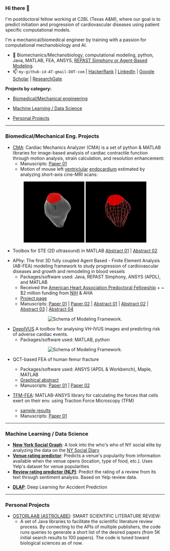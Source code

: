 ### Hi there 👋

I'm postdoctoral fellow working at C2BL (Texas A&M), where our goal is to predict initiation and progression of cardiovascular diseases using patient specific computational models.

I'm a mechanical/biomedical engineer by training with a passion for computational mechanobiology and AI. 

- 💬 Biomechanics/Mechanobiology, computational modeling, python, Java, MATLAB, FEA, ANSYS, [REPAST Simphony or Agent-Based Modeling](https://github.com/Repast/repast.simphony). 
- 📫 `my-github-id-AT-gmail-DOT-com` | [HackerRank](https://www.hackerrank.com/mzyrke) | [LinkedIn](https://www.linkedin.com/in/maziyark/) | [Google Scholar](https://scholar.google.com/citations?user=59WprqwAAAAJ&hl=en) | [ResearchGate](https://www.researchgate.net/profile/Maziyar_Keshavarzian)  


**Projects by category:**
- [Biomedical/Mechanical engineering](#P_BME)
    
- [Machine Learning / Data Science](#P_MLDS)

- [Personal Projects](#P_P)

---

### <a name="P_BME"></a> Biomedical/Mechanical Eng. Projects
<!-- ## <a name="P_BME_C"></a> Current projects) -->
- [CMA](https://github.com/mzyrke/CMA): Cardiac Mechanics Analyzer (CMA) is a set of python & MATLAB libraries for image-based analysis of cardiac contractile function through motion analysis, strain calculation, and resolution enhancement: 
    - Manuscripts: [Paper 01](https://link.springer.com/chapter/10.1007/978-3-030-78710-3_27)
    - Motion of mouse left [ventriclular](https://en.wikipedia.org/wiki/Ventricle_(heart)) [endocardium](https://en.wikipedia.org/wiki/Endocardium) estimated by analyzing short-axis cine-MRI scans:
<p align="center" style="text-align: center;">   
    <img src="https://github.com/mzyrke/CMA/blob/main/assets/Mouse_Left_Ventricle_Endocardium_01.gif" alt="Mouse Left Ventricle." class="center" style="width: 20vw; min-width: 50px;"> 
    <img src="https://github.com/mzyrke/CMA/blob/main/assets/Mouse_Left_Ventricle_Endocardium_02.gif" alt="Mouse Left Ventricle." class="center" style="width: 20vw; min-width: 50px;"> 
</p> 


- Toolbox for STE (2D ultrasound) in MATLAB [Abstract 01](https://www.ahajournals.org/doi/abs/10.1161/circ.144.suppl_1.14317)  |  [Abstract 02](https://scholar.google.com/citations?view_op=view_citation&hl=en&user=59WprqwAAAAJ&citation_for_view=59WprqwAAAAJ:YOwf2qJgpHMC)

<!--  ## <a name="P_BME_P"></a> Previous projects -->
 
- APhy: The first 3D fully coupled Agent Based - Finite Element Analysis (AB-FEA) modeling framework to study progression of cardiovascular diseases and growth and remodeling in blood vessels 
    - Packages/software used: Java, REPAST Simphony, ANSYS (APDL), and MATLAB
    - Received the [American Heart Association Predoctoral Fellowship](https://professional.heart.org/idc/groups/ahamah-public/@wcm/@sop/@rsch/documents/downloadable/ucm_433355.pdf) + ~ $2 million funding from [NIH](https://projectreporter.nih.gov/project_info_details.cfm?aid=9618585&icde=46505989&ddparam=&ddvalue=&ddsub=&cr=1&csb=default&cs=ASC&pball=) & AHA
    - [Project page](https://maziyark.github.io/InSilico_TEVG/) 
    - Manuscripts: [Paper 01](https://www.liebertpub.com/doi/full/10.1089/ten.tec.2019.0103) | [Paper 02](https://link.springer.com/article/10.1007/s10237-017-0946-y)  | [Abstract 01](https://scholar.google.com/citations?view_op=view_citation&hl=en&user=59WprqwAAAAJ&citation_for_view=59WprqwAAAAJ:3fE2CSJIrl8C) | [Abstract 02](https://scholar.google.com/citations?view_op=view_citation&hl=en&user=59WprqwAAAAJ&citation_for_view=59WprqwAAAAJ:kNdYIx-mwKoC) | [Abstract 03](https://scholar.google.com/citations?view_op=view_citation&hl=en&user=59WprqwAAAAJ&citation_for_view=59WprqwAAAAJ:Zph67rFs4hoC) | [Abstract 04](https://scholar.google.com/citations?view_op=view_citation&hl=en&user=59WprqwAAAAJ&citation_for_view=59WprqwAAAAJ:ULOm3_A8WrAC)
 
<p align="center" style="text-align: center;">   
    <img src="https://maziyark.github.io/assets/mk_papers_3_1.jpg" alt="Schema of Modeling Framework." class="center" style="width: 30vw; min-width: 100px;"> 
</p> 

- [DeepIVUS](https://maziyark.github.io/DeepIVUS/) A toolbox for analysing VH-IVUS images and predicting risk of adverse cardiac events.
    - Packages/software used: MATLAB, python
<p align="center" style="text-align: center;">   
    <img src="https://maziyark.github.io/DeepIVUS/assets/B2F.gif" alt="Schema of Modeling Framework." class="center" style="width: 30vw; min-width: 100px;"> 
</p>

- QCT-based FEA of human femur fracture
    - Packages/software used: ANSYS (APDL & Workbench), Maple, MATLAB
    - [Graphical abstract](https://maziyark.github.io/assets/mk_papers_1_1.jpg)  
    - Manuscripts: [Paper 01](https://scholar.google.com/citations?view_op=view_citation&hl=en&user=59WprqwAAAAJ&citation_for_view=59WprqwAAAAJ:u5HHmVD_uO8C) | [Paper 02](https://scholar.google.com/citations?view_op=view_citation&hl=en&user=59WprqwAAAAJ&citation_for_view=59WprqwAAAAJ:8k81kl-MbHgC)

- [TFM-FEA](https://github.com/mzyrke/TFM_FEA): MATLAB-ANSYS library for calculating the forces that cells exert on their env. using Traction Force Microscopy (TFM)
    - [sample results](https://maziyark.github.io/assets/mk_papers_4_1.jpg)
    - Manuscripts: [Paper 01](https://link.springer.com/article/10.1007/s10439-021-02881-1)

---

### <a name="P_MLDS"></a> Machine Learning / Data Science

- [**New York Social Graph**](https://github.com/mzyrke/SocialGraph_NY): A look into the who's who of NY social elite by analyzing the data on the [NY Social Diary](https://web.archive.org/web/20150913112557/http://www.newyorksocialdiary.com/)
- [**Venue rating predictor**](): Predicts a venue's popularity from information available when the venue opens (location, type of food, etc.). Uses Yelp's dataset for venue popularities
- [**Review rating predictor (NLP)**](): Predict the rating of a review from its text through sentiment analysis.  Based on Yelp review data.
<!-- - [**Time series prediction of temperature**]() -->
<!-- - [**Image Classification w/ Tensorflow**]() -->
- [**DLAP**](https://github.com/mzyrke/DLAP): Deep Learning for Accident Prediction

---

### <a name="P_P"></a> Personal Projects
- [OSTORLAAB (ASTROLABE)](https://github.com/mzyrke/Ostorlaab): SMART SCIENTIFIC LITERATURE REVIEW:
    - A set of Java libraries to facilitate the scientific literature review process. By connecting to the APIs of multiple publishers, the code runs queries to generate a short list of the desired papers (from 5K initial search results to 100 papers). The code is tuned toward biological sciences as of now.


<!--
**mzyrke/mzyrke** is a ✨ _special_ ✨ repository because its `README.md` (this file) appears on your GitHub profile.

Here are some ideas to get you started:

- 🔭 I’m currently working on ...
- 🌱 I’m currently learning ...
- 👯 I’m looking to collaborate on ...
- 🤔 I’m looking for help with ...
- 💬 Ask me about ...
- 📫 How to reach me: ...
- 😄 Pronouns: ...
- ⚡ Fun fact: ...
<p align="center" style="text-align: center;"> 
  <font size="-1">
    <a href="https://scholar.google.com/citations?user=59WprqwAAAAJ&hl=en" target="_blank">Google Scholar</a> | 
    <a href="https://www.linkedin.com/in/maziyark/" target="_blank">LinkedIn</a> | 
    <a href="https://www.hackerrank.com/mzyrke"_blank">HackerRank</a> | 
    <a href="https://www.researchgate.net/profile/Maziyar_Keshavarzian" target="_blank">ResearchGate</a> |
  </font>
</p>
-->
